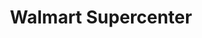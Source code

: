 ---
title: "Walmart Supercenter"
url: /rochester/walmart-supercenter-55th-street-northwest/
shop: Supermarkt
---